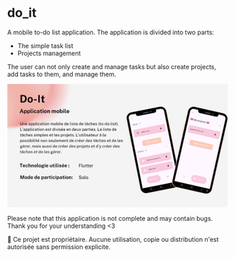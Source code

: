 # do_it

A mobile to-do list application. The application is divided into two parts: 
- The simple task list
- Projects management

The user can not only create and manage tasks but also create projects, add tasks to them, and manage them.

![Image Alt](https://github.com/sweethehe/do_it/blob/ebd50ecc29a27fc43bd21a34b3e535cfcf23dbf1/do_it_presentation.png)

Please note that this application is not complete and may contain bugs. Thank you for your understanding <3

🚫 Ce projet est propriétaire. Aucune utilisation, copie ou distribution n'est autorisée sans permission explicite.
